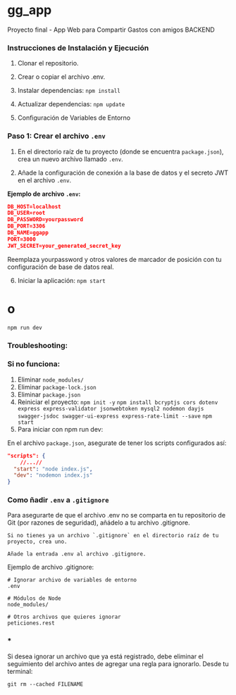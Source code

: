 # gg_app
Proyecto final - App Web para Compartir Gastos con amigos
BACKEND

### Instrucciones de Instalación y Ejecución
1. Clonar el repositorio.
2. Crear o copiar el archivo .env.
3. Instalar dependencias:
`npm install`
4. Actualizar dependencias:
`npm update`

5. Configuración de Variables de Entorno

### Paso 1: Crear el archivo `.env`

1. En el directorio raíz de tu proyecto (donde se encuentra `package.json`), crea un nuevo archivo llamado `.env`.

2. Añade la configuración de conexión a la base de datos y el secreto JWT en el archivo `.env`.

**Ejemplo de archivo `.env`:**

```json
DB_HOST=localhost
DB_USER=root
DB_PASSWORD=yourpassword
DB_PORT=3306
DB_NAME=ggapp
PORT=3000
JWT_SECRET=your_generated_secret_key
```
Reemplaza yourpassword y otros valores de marcador de posición con tu configuración de base de datos real.

6. Iniciar la aplicación:
`npm start`
# o
`npm run dev`

### Troubleshooting:
### Si no funciona:
1. Eliminar `node_modules/`
2. Eliminar `package-lock.json`
3. Eliminar `package.json`
4. Reiniciar el proyecto:
`npm init -y`
`npm install bcryptjs cors dotenv express express-validator jsonwebtoken mysql2 nodemon dayjs swagger-jsdoc swagger-ui-express express-rate-limit --save`
`npm start`
5. Para iniciar con npm run dev:

En el archivo `package.json`, asegurate de tener los scripts configurados así:
```json
"scripts": {
    //...//
  "start": "node index.js",
  "dev": "nodemon index.js"
}
```


### Como ñadir `.env` a `.gitignore`

Para asegurarte de que el archivo .env no se comparta en tu repositorio de Git (por razones de seguridad), añádelo a tu archivo .gitignore.

    Si no tienes ya un archivo `.gitignore` en el directorio raíz de tu proyecto, crea uno.

    Añade la entrada .env al archivo .gitignore.

Ejemplo de archivo .gitignore:

```plaintext
# Ignorar archivo de variables de entorno
.env

# Módulos de Node
node_modules/

# Otros archivos que quieres ignorar
peticiones.rest
```
### * 
Si desea ignorar un archivo que ya está registrado, debe eliminar el seguimiento del archivo antes de agregar una regla para ignorarlo. 
Desde tu terminal:

`git rm --cached FILENAME`


